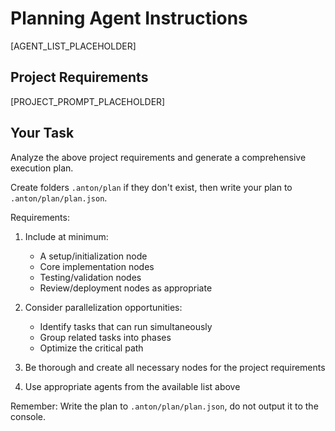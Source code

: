 # Planning Agent Instructions

[AGENT_LIST_PLACEHOLDER]

## Project Requirements

[PROJECT_PROMPT_PLACEHOLDER]

## Your Task

Analyze the above project requirements and generate a comprehensive execution plan.

Create folders `.anton/plan` if they don't exist, then write your plan to `.anton/plan/plan.json`.

Requirements:
1. Include at minimum:
   - A setup/initialization node
   - Core implementation nodes
   - Testing/validation nodes
   - Review/deployment nodes as appropriate

2. Consider parallelization opportunities:
   - Identify tasks that can run simultaneously
   - Group related tasks into phases
   - Optimize the critical path

3. Be thorough and create all necessary nodes for the project requirements

4. Use appropriate agents from the available list above

Remember: Write the plan to `.anton/plan/plan.json`, do not output it to the console.